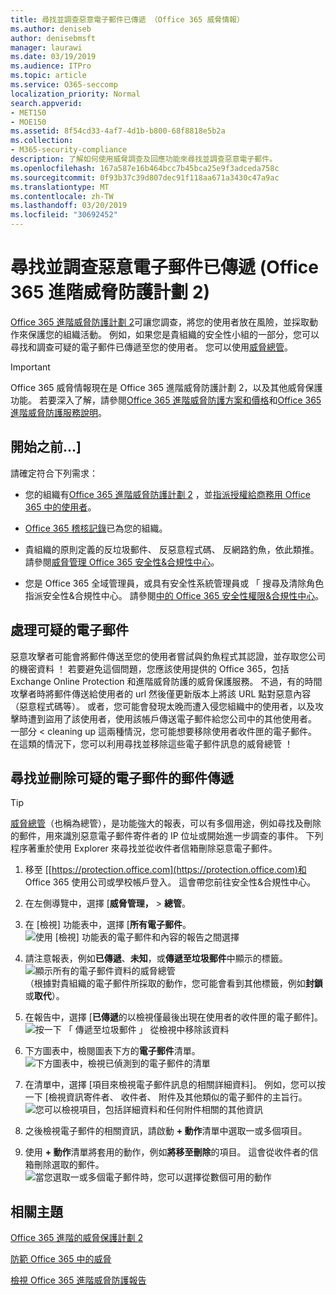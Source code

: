 ```yaml
---
title: 尋找並調查惡意電子郵件已傳遞 （Office 365 威脅情報）
ms.author: deniseb
author: denisebmsft
manager: laurawi
ms.date: 03/19/2019
ms.audience: ITPro
ms.topic: article
ms.service: O365-seccomp
localization_priority: Normal
search.appverid:
- MET150
- MOE150
ms.assetid: 8f54cd33-4af7-4d1b-b800-68f8818e5b2a
ms.collection:
- M365-security-compliance
description: 了解如何使用威脅調查及回應功能來尋找並調查惡意電子郵件。
ms.openlocfilehash: 167a587e16b464bcc7b45bca25e9f3adceda758c
ms.sourcegitcommit: 0f93b37c39d807dec91f118aa671a3430c47a9ac
ms.translationtype: MT
ms.contentlocale: zh-TW
ms.lasthandoff: 03/20/2019
ms.locfileid: "30692452"
---
```

# <a name="find-and-investigate-malicious-email-that-was-delivered-office-365-advanced-threat-protection-plan-2"></a>尋找並調查惡意電子郵件已傳遞 (Office 365 進階威脅防護計劃 2)

[Office 365 進階威脅防護計劃 2](office-365-ti.md)可讓您調查，將您的使用者放在風險，並採取動作來保護您的組織活動。 例如，如果您是貴組織的安全性小組的一部分，您可以尋找和調查可疑的電子郵件已傳遞至您的使用者。 您可以使用[威脅總管](get-started-with-ti.md#threat-explorer)。
  
> [!IMPORTANT]
> Office 365 威脅情報現在是 Office 365 進階威脅防護計劃 2，以及其他威脅保護功能。 若要深入了解，請參閱[Office 365 進階威脅防護方案和價格](https://products.office.com/exchange/advance-threat-protection)和[Office 365 進階威脅防護服務說明](https://docs.microsoft.com/office365/servicedescriptions/office-365-advanced-threat-protection-service-description)。
  
## <a name="before-you-begin"></a>開始之前...]

請確定符合下列需求：
  
- 您的組織有[Office 365 進階威脅防護計劃 2](office-365-ti.md) ，並[指派授權給商務用 Office 365 中的使用者](https://support.office.com/article/997596b5-4173-4627-b915-36abac6786dc)。
    
- [Office 365 稽核記錄](turn-audit-log-search-on-or-off.md)已為您的組織。 
    
- 貴組織的原則定義的反垃圾郵件、 反惡意程式碼、 反網路釣魚，依此類推。 請參閱[威脅管理 Office 365 安全性&amp;合規性中心](threat-management.md)。
    
- 您是 Office 365 全域管理員，或具有安全性系統管理員或 「 搜尋及清除角色指派安全性&amp;合規性中心。 請參閱[中的 Office 365 安全性權限&amp;合規性中心](permissions-in-the-security-and-compliance-center.md)。
    
## <a name="dealing-with-suspicious-emails"></a>處理可疑的電子郵件

惡意攻擊者可能會將郵件傳送至您的使用者嘗試與釣魚程式其認證，並存取您公司的機密資料 ！ 若要避免這個問題，您應該使用提供的 Office 365，包括 Exchange Online Protection 和進階威脅防護的威脅保護服務。 不過，有的時間攻擊者時將郵件傳送給使用者的 url 然後僅更新版本上將該 URL 點對惡意內容 （惡意程式碼等）。 或者，您可能會發現太晚而遭入侵您組織中的使用者，以及攻擊時遭到盜用了該使用者，使用該帳戶傳送電子郵件給您公司中的其他使用者。 一部分 < cleaning up 這兩種情況，您可能想要移除使用者收件匣的電子郵件。 在這類的情況下，您可以利用尋找並移除這些電子郵件訊息的威脅總管 ！
  
## <a name="find-and-delete-suspicious-email-that-was-delivered"></a>尋找並刪除可疑的電子郵件的郵件傳遞

> [!TIP]
> [威脅總管](get-started-with-ti.md#threat-explorer)（也稱為總管），是功能強大的報表，可以有多個用途，例如尋找及刪除的郵件，用來識別惡意電子郵件寄件者的 IP 位址或開始進一步調查的事件。 下列程序著重於使用 Explorer 來尋找並從收件者信箱刪除惡意電子郵件。 
  
1. 移至 [[https://protection.office.com](https://protection.office.com)和 Office 365 使用公司或學校帳戶登入。 這會帶您前往安全性&amp;合規性中心。 
    
2. 在左側導覽中，選擇 [**威脅管理，** \> **總管**。
    
3. 在 [檢視] 功能表中，選擇 [**所有電子郵件**。<br/>![使用 [檢視] 功能表的電子郵件和內容的報告之間選擇](media/d39013ff-93b6-42f6-bee5-628895c251c2.png)
  
4. 請注意報表，例如**已傳遞**、**未知**，或**傳遞至垃圾郵件**中顯示的標籤。<br/>![顯示所有的電子郵件資料的威脅總管](media/208826ed-a85e-446f-b276-b5fdc312fbcb.png)<br/>（根據對貴組織的電子郵件所採取的動作，您可能會看到其他標籤，例如**封鎖**或**取代**）。
    
5. 在報告中，選擇 [**已傳遞**的以檢視僅最後出現在使用者的收件匣的電子郵件]。<br/>![按一下 「 傳遞至垃圾郵件 」 從檢視中移除該資料](media/e6fb2e47-461e-4f6f-8c65-c331bd858758.png)
  
6. 下方圖表中，檢閱圖表下方的**電子郵件**清單。<br/>![下方圖表中，檢視已偵測到的電子郵件的清單](media/dfb60590-1236-499d-97da-86c68621e2bc.png)
  
7. 在清單中，選擇 [項目來檢視電子郵件訊息的相關詳細資料]。 例如，您可以按一下 [檢視資訊寄件者、 收件者、 附件及其他類似的電子郵件的主旨行。<br/>![您可以檢視項目，包括詳細資料和任何附件相關的其他資訊](media/5a5707c3-d62a-4610-ae7b-900fff8708b2.png)
  
8. 之後檢視電子郵件的相關資訊，請啟動 **+ 動作**清單中選取一或多個項目。
    
9. 使用 **+ 動作**清單將套用的動作，例如**將移至刪除**的項目。 這會從收件者的信箱刪除選取的郵件。<br/>![當您選取一或多個電子郵件時，您可以選擇從數個可用的動作](media/ef12e10c-60a7-4f66-8f76-68d77ae26de1.png)
  
## <a name="related-topics"></a>相關主題

[Office 365 進階的威脅保護計劃 2](office-365-ti.md)
  
[防範 Office 365 中的威脅](protect-against-threats.md)
  
[檢視 Office 365 進階威脅防護報告](view-reports-for-atp.md)
  

